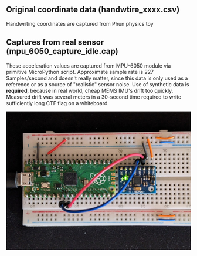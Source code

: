 ## Original coordinate data (handwtire_xxxx.csv)
Handwriting coordinates are captured from Phun physics toy

## Captures from real sensor (mpu_6050_capture_idle.cap)
These acceleration values are captured from MPU-6050 module via primitive MicroPython script.
Approximate sample rate is 227 Samples/second and doesn't really matter, since this data is only used as a reference or as a source of "realistic" sensor noise.
Use of synthetic data is **required**, because in real world, cheap MEMS IMU's drift too quickly. Measured drift was several meters in a 30-second time required to write sufficiently long CTF flag on a whiteboard.

![device](../pictures/device.jpg)
